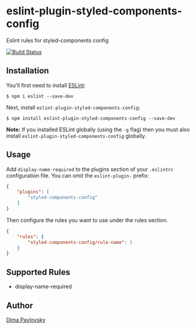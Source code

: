 # eslint-plugin-styled-components-config

Eslint rules for styled-components config

[![Build Status](https://travis-ci.org/dimapaloskin/eslint-plugin-styled-components-config.svg?branch=master)](https://travis-ci.org/dimapaloskin/eslint-plugin-styled-components-config)

## Installation

You'll first need to install [ESLint](http://eslint.org):

```
$ npm i eslint --save-dev
```

Next, install `eslint-plugin-styled-components-config`:

```
$ npm install eslint-plugin-styled-components-config --save-dev
```

**Note:** If you installed ESLint globally (using the `-g` flag) then you must also install `eslint-plugin-styled-components-config` globally.

## Usage

Add `display-name-required` to the plugins section of your `.eslintrc` configuration file. You can omit the `eslint-plugin-` prefix:

```json
{
    "plugins": [
        "styled-components-config"
    ]
}
```


Then configure the rules you want to use under the rules section.

```json
{
    "rules": {
        "styled-components-config/rule-name": 2
    }
}
```

## Supported Rules

* display-name-required

## Author
[Dima Pavlovsky](http://palosk.in)
